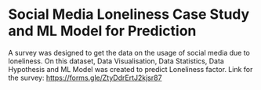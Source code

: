 # Social Media Loneliness Case Study and ML Model for Prediction 
 A survey was designed to get the data on the usage of social media due to loneliness. On this dataset, Data Visualisation, Data Statistics, Data Hypothesis and ML Model was created to predict Loneliness factor.
 Link for the survey: https://forms.gle/ZtyDdrErtJ2kjsr87
